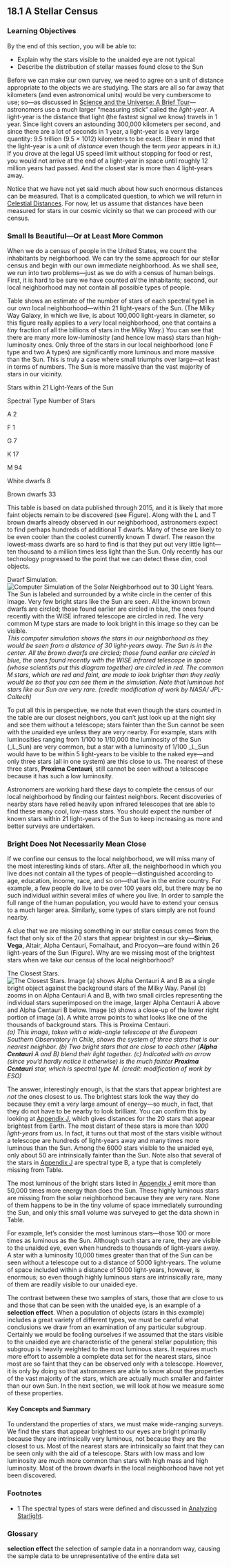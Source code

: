 ##  18.1 A Stellar Census 

### Learning Objectives

By the end of this section, you will be able to:

  - Explain why the stars visible to the unaided eye are not typical
  - Describe the distribution of stellar masses found close to the Sun

Before we can make our own survey, we need to agree on a unit of distance appropriate to the objects we are studying. The stars are all so far away that kilometers (and even astronomical units) would be very cumbersome to use; so—as discussed in [Science and the Universe: A Brief Tour][1]—astronomers use a much larger “measuring stick” called the _light-year_. A light-year is the distance that light (the fastest signal we know) travels in 1 year. Since light covers an astounding 300,000 kilometers per second, and since there are a lot of seconds in 1 year, a light-year is a very large quantity: 9.5 trillion (9.5 × 1012) kilometers to be exact. (Bear in mind that the light-year is a unit of _distance_ even though the term _year_ appears in it.) If you drove at the legal US speed limit without stopping for food or rest, you would not arrive at the end of a light-year in space until roughly 12 million years had passed. And the closest star is more than 4 light-years away.

Notice that we have not yet said much about how such enormous distances can be measured. That is a complicated question, to which we will return in [Celestial Distances][2]. For now, let us assume that distances have been measured for stars in our cosmic vicinity so that we can proceed with our census.

### Small Is Beautiful—Or at Least More Common

When we do a census of people in the United States, we count the inhabitants by neighborhood. We can try the same approach for our stellar census and begin with our own immediate neighborhood. As we shall see, we run into two problems—just as we do with a census of human beings. First, it is hard to be sure we have counted _all_ the inhabitants; second, our local neighborhood may not contain all possible types of people.

Table shows an estimate of the number of stars of each spectral type1 in our own local neighborhood—within 21 light-years of the Sun. (The Milky Way Galaxy, in which we live, is about 100,000 light-years in diameter, so this figure really applies to a _very_ local neighborhood, one that contains a _tiny_ fraction of all the billions of stars in the Milky Way.) You can see that there are many more low-luminosity (and hence low mass) stars than high-luminosity ones. Only three of the stars in our local neighborhood (one F type and two A types) are significantly more luminous and more massive than the Sun. This is truly a case where small triumphs over large—at least in terms of numbers. The Sun is more massive than the vast majority of stars in our vicinity.

Stars within 21 Light-Years of the Sun

Spectral Type Number of Stars

A
2

F
1

G
7

K
17

M
94

White dwarfs
8

Brown dwarfs
33

This table is based on data published through 2015, and it is likely that more faint objects remain to be discovered (see Figure). Along with the L and T brown dwarfs already observed in our neighborhood, astronomers expect to find perhaps hundreds of additional T dwarfs. Many of these are likely to be even cooler than the coolest currently known T dwarf. The reason the lowest-mass dwarfs are so hard to find is that they put out very little light—ten thousand to a million times less light than the Sun. Only recently has our technology progressed to the point that we can detect these dim, cool objects.

Dwarf Simulation. ![Computer Simulation of the Solar Neighborhood out to 30 Light Years. The Sun is labeled and surrounded by a white circle in the center of this image. Very few bright stars like the Sun are seen. All the known brown dwarfs are circled; those found earlier are circled in blue, the ones found recently with the WISE infrared telescope are circled in red. The very common M type stars are made to look bright in this image so they can be visible.][3] _This computer simulation shows the stars in our neighborhood as they would be seen from a distance of 30 light-years away. The Sun is in the center. All the brown dwarfs are circled; those found earlier are circled in blue, the ones found recently with the WISE infrared telescope in space (whose scientists put this diagram together) are circled in red. The common M stars, which are red and faint, are made to look brighter than they really would be so that you can see them in the simulation. Note that luminous hot stars like our Sun are very rare. (credit: modification of work by NASA/ JPL-Caltech)_

To put all this in perspective, we note that even though the stars counted in the table are our closest neighbors, you can’t just look up at the night sky and see them without a telescope; stars fainter than the Sun cannot be seen with the unaided eye unless they are _very_ nearby. For example, stars with luminosities ranging from 1/100 to 1/10,000 the luminosity of the Sun (_L_Sun) are very common, but a star with a luminosity of 1/100 _L_Sun would have to be within 5 light-years to be visible to the naked eye—and only three stars (all in one system) are this close to us. The nearest of these three stars, **Proxima Centauri**, still cannot be seen without a telescope because it has such a low luminosity.

Astronomers are working hard these days to complete the census of our local neighborhood by finding our faintest neighbors. Recent discoveries of nearby stars have relied heavily upon infrared telescopes that are able to find these many cool, low-mass stars. You should expect the number of known stars within 21 light-years of the Sun to keep increasing as more and better surveys are undertaken.

### Bright Does Not Necessarily Mean Close

If we confine our census to the local neighborhood, we will miss many of the most interesting kinds of stars. After all, the neighborhood in which you live does not contain all the types of people—distinguished according to age, education, income, race, and so on—that live in the entire country. For example, a few people do live to be over 100 years old, but there may be no such individual within several miles of where you live. In order to sample the full range of the human population, you would have to extend your census to a much larger area. Similarly, some types of stars simply are not found nearby.

A clue that we are missing something in our stellar census comes from the fact that only six of the 20 stars that appear brightest in our sky—**Sirius**, **Vega**, Altair, Alpha Centauri, Fomalhaut, and Procyon—are found within 26 light-years of the Sun (Figure). Why are we missing most of the brightest stars when we take our census of the local neighborhood?

The Closest Stars. ![The Closest Stars. Image \(a\) shows Alpha Centauri A and B as a single bright object against the background stars of the Milky Way. Panel \(b\) zooms in on Alpha Centauri A and B, with two small circles representing the individual stars superimposed on the image, larger Alpha Centauri A above and Alpha Centauri B below. Image \(c\) shows a close-up of the lower right portion of image \(a\). A white arrow points to what looks like one of the thousands of background stars. This is Proxima Centauri.][4] _(a) This image, taken with a wide-angle telescope at the European Southern Observatory in Chile, shows the system of three stars that is our nearest neighbor. (b) Two bright stars that are close to each other (**Alpha Centauri** A and B) blend their light together. (c) Indicated with an arrow (since you’d hardly notice it otherwise) is the much fainter **Proxima Centauri** star, which is spectral type M. (credit: modification of work by ESO)_

The answer, interestingly enough, is that the stars that appear brightest are _not_ the ones closest to us. The brightest stars look the way they do because they emit a very large amount of energy—so much, in fact, that they do not have to be nearby to look brilliant. You can confirm this by looking at [Appendix J][5], which gives distances for the 20 stars that appear brightest from Earth. The most distant of these stars is more than _1000 light-years_ from us. In fact, it turns out that most of the stars visible without a telescope are hundreds of light-years away and many times more luminous than the Sun. Among the 6000 stars visible to the unaided eye, only about 50 are intrinsically fainter than the Sun. Note also that several of the stars in [Appendix J][5] are spectral type B, a type that is completely missing from Table.

The most luminous of the bright stars listed in [Appendix J][5] emit more than 50,000 times more energy than does the Sun. These highly luminous stars are missing from the solar neighborhood because they are very rare. None of them happens to be in the tiny volume of space immediately surrounding the Sun, and only this small volume was surveyed to get the data shown in Table.

For example, let’s consider the most luminous stars—those 100 or more times as luminous as the Sun. Although such stars are rare, they are visible to the unaided eye, even when hundreds to thousands of light-years away. A star with a luminosity 10,000 times greater than that of the Sun can be seen without a telescope out to a distance of 5000 light-years. The volume of space included within a distance of 5000 light-years, however, is enormous; so even though highly luminous stars are intrinsically rare, many of them are readily visible to our unaided eye.

The contrast between these two samples of stars, those that are close to us and those that can be seen with the unaided eye, is an example of a **selection effect**. When a population of objects (stars in this example) includes a great variety of different types, we must be careful what conclusions we draw from an examination of any particular subgroup. Certainly we would be fooling ourselves if we assumed that the stars visible to the unaided eye are characteristic of the general stellar population; this subgroup is heavily weighted to the most luminous stars. It requires much more effort to assemble a complete data set for the nearest stars, since most are so faint that they can be observed only with a telescope. However, it is only by doing so that astronomers are able to know about the properties of the vast majority of the stars, which are actually much smaller and fainter than our own Sun. In the next section, we will look at how we measure some of these properties.

#### Key Concepts and Summary

To understand the properties of stars, we must make wide-ranging surveys. We find the stars that appear brightest to our eyes are bright primarily because they are intrinsically very luminous, not because they are the closest to us. Most of the nearest stars are intrinsically so faint that they can be seen only with the aid of a telescope. Stars with low mass and low luminosity are much more common than stars with high mass and high luminosity. Most of the brown dwarfs in the local neighborhood have not yet been discovered.

### Footnotes

  - 1 The spectral types of stars were defined and discussed in [Analyzing Starlight][6].

### Glossary

**selection effect** the selection of sample data in a nonrandom way, causing the sample data to be unrepresentative of the entire data set 

   [1]: /contents/2e737be8-ea65-48c3-aa0a-9f35b4c6a966@14.4:ff8e6ee8-8a50-4756-b95e-c3b8e803622b@4
   [2]: /contents/2e737be8-ea65-48c3-aa0a-9f35b4c6a966@14.4:1ee1ae44-9a8c-439f-b39d-c385ef80ca3f@3
   [3]: https://cnx.org/resources/698be913aef2033f53279e1b7d545655e6a59aaa/OSC_Astro_18_01_Dwarf.jpg
   [4]: https://cnx.org/resources/636953ef101b00c14e7c1a5ba6ca8513978f017a/OSC_Astro_18_01_Proxima.jpg
   [5]: /contents/2e737be8-ea65-48c3-aa0a-9f35b4c6a966@14.4:ab019339-b032-49cc-93e8-7e46f704a554@4
   [6]: /contents/2e737be8-ea65-48c3-aa0a-9f35b4c6a966@14.4:9d28d6da-b855-4cfe-b629-54620023f99c@3

